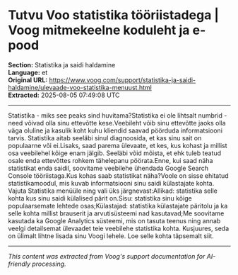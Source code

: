 # Tutvu Voo statistika tööriistadega | Voog mitmekeelne koduleht ja e-pood

**Section:** Statistika ja saidi haldamine  
**Language:** et  
**Original URL:** https://www.voog.com/support/statistika-ja-saidi-haldamine/ulevaade-voo-statistika-menuust.html  
**Extracted:** 2025-08-05 07:49:08 UTC

---

Statistika - miks see peaks sind huvitama?Statistika ei ole lihtsalt numbrid - need võivad olla sinu ettevõtte kese.Veebileht võib sinu ettevõtte jaoks olla väga oluline ja kasulik koht kuhu kliendid saavad pöörduda informatsiooni tarvis. Statistika aitab seeläbi sinul diagnoosida, et kas sinu sait on populaarne või ei.Lisaks, saad parema ülevaate, et kes, kus kohast ja millist osa veebilehel kõige enam jälgib. Seeläbi võid mõista, et ehk tuleb teatud osale enda ettevõttes rohkem tähelepanu pöörata.Enne, kui saad näha statistikat enda saidil, soovitame veebilehe ühendada Google Search Console tööriistaga.Kus kohas saab statistikat näha?Voole on sisse ehitatud statistikamoodul, mis kuvab informatsiooni sinu saidi külastajate kohta.
Vajuta Statistika menüüle ning vali üks järgnevast:Allikad: statistika selle kohta kus sinu saidi külalised pärit on.Sisu: statistika sinu kõige populaarsemate lehtede osas;Külastajad: statistika külastajate päritolu ja ka selle kohta millist brauserit ja arvutisüsteemi nad kasutavad;Me soovitame kasutada ka Google Analytics süsteemi, mis on tasuta teenus ning annab veelgi detailsemat ülevaadet teie veebilehe statistika kohta. Kusjuures, seda on ülimalt lihtne lisada sinu Voogi lehele. Loe selle kohta täpsemalt siit.

---

*This content was extracted from Voog's support documentation for AI-friendly processing.*

